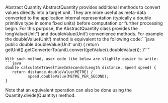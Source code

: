 Abstract Quantity
AbstractQuantity provides additional methods to convert values directly into a target unit. They are more useful as meta-data converted to the application internal representation (typically a double primitive type in some fixed units) before computation or further processing begin. For this purpose, the AbstractQuantity class provides the longValue(Unit<Q>) and doubleValue(Unit<Q>) convenience methods. For example the doubleValue(Unit<Q>) method is equivalent to the following code:```java
public double doubleValue(Unit<Q> unit) {
   return getUnit().getConverterTo(unit).convert(getValue().doubleValue());
}
```
With such method, user code like below are slightly easier to write:
```java
double calculateTravelTimeInSeconds(Length distance, Speed speed) {
   return distance.doubleValue(METRE) /
          speed.doubleValue(METRE_PER_SECOND);
}
```
Note that an equivalent operation can also be done using the Quantity.divide(Quantity) method.
